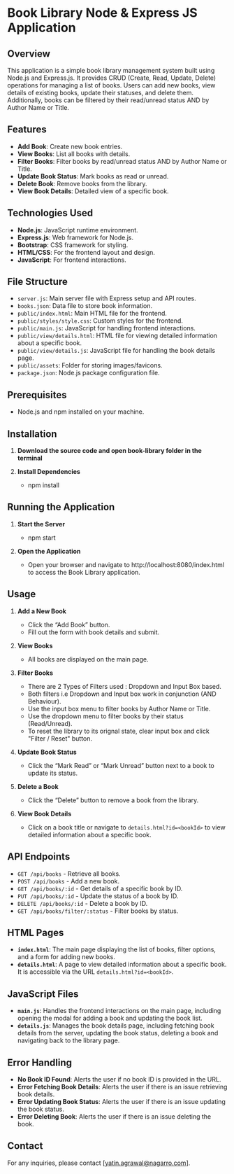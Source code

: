 # Book Library Node & Express JS Application

## Overview

This application is a simple book library management system built using Node.js and Express.js. It provides CRUD (Create, Read, Update, Delete) operations for managing a list of books. Users can add new books, view details of existing books, update their statuses, and delete them. Additionally, books can be filtered by their read/unread status AND by Author Name or Title.

## Features

- **Add Book**: Create new book entries.
- **View Books**: List all books with details.
- **Filter Books**: Filter books by read/unread status AND by Author Name or Title.
- **Update Book Status**: Mark books as read or unread.
- **Delete Book**: Remove books from the library.
- **View Book Details**: Detailed view of a specific book.

## Technologies Used

- **Node.js**: JavaScript runtime environment.
- **Express.js**: Web framework for Node.js.
- **Bootstrap**: CSS framework for styling.
- **HTML/CSS**: For the frontend layout and design.
- **JavaScript**: For frontend interactions.

## File Structure

- `server.js`: Main server file with Express setup and API routes.
- `books.json`: Data file to store book information.
- `public/index.html`: Main HTML file for the frontend.
- `public/styles/style.css`: Custom styles for the frontend.
- `public/main.js`: JavaScript for handling frontend interactions.
- `public/view/details.html`: HTML file for viewing detailed information about a specific book.
- `public/view/details.js`: JavaScript file for handling the book details page.
- `public/assets`: Folder for storing images/favicons.
- `package.json`: Node.js package configuration file.

## Prerequisites

- Node.js and npm installed on your machine.

## Installation

1. **Download the source code and open book-library folder in the terminal**

2.	**Install Dependencies**
    - npm install

## Running the Application

1. **Start the Server**
    - npm start

2.	**Open the Application**
    - Open your browser and navigate to http://localhost:8080/index.html to access the Book Library application.

## Usage

1. **Add a New Book**
   - Click the “Add Book” button.
   - Fill out the form with book details and submit.

2. **View Books**
   - All books are displayed on the main page.

3. **Filter Books**
   - There are 2 Types of Filters used : Dropdown and Input Box based.
   - Both filters i.e Dropdown and Input box work in conjunction (AND Behaviour).
   - Use the input box menu to filter books by Author Name or Title.
   - Use the dropdown menu to filter books by their status (Read/Unread).
   - To reset the library to its orignal state, clear input box and click "Filter / Reset" button.

4. **Update Book Status**
   - Click the “Mark Read” or “Mark Unread” button next to a book to update its status.

5. **Delete a Book**
   - Click the “Delete” button to remove a book from the library.

6. **View Book Details**
   - Click on a book title or navigate to `details.html?id=<bookId>` to view detailed information about a specific book.

## API Endpoints

- `GET /api/books` - Retrieve all books.
- `POST /api/books` - Add a new book.
- `GET /api/books/:id` - Get details of a specific book by ID.
- `PUT /api/books/:id` - Update the status of a book by ID.
- `DELETE /api/books/:id` - Delete a book by ID.
- `GET /api/books/filter/:status` - Filter books by status.

## HTML Pages

- **`index.html`**: The main page displaying the list of books, filter options, and a form for adding new books.
- **`details.html`**: A page to view detailed information about a specific book. It is accessible via the URL `details.html?id=<bookId>`.

## JavaScript Files

- **`main.js`**: Handles the frontend interactions on the main page, including opening the modal for adding a book and updating the book list.
- **`details.js`**: Manages the book details page, including fetching book details from the server, updating the book status, deleting a book and navigating back to the library page.

## Error Handling

- **No Book ID Found**: Alerts the user if no book ID is provided in the URL.
- **Error Fetching Book Details**: Alerts the user if there is an issue retrieving book details.
- **Error Updating Book Status**: Alerts the user if there is an issue updating the book status.
- **Error Deleting Book**: Alerts the user if there is an issue deleting the book.

## Contact

For any inquiries, please contact [yatin.agrawal@nagarro.com].
